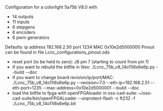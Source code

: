 Configuration for a colorlight 5a75b V8.0 with
- 14 outputs
- 11 inputs
- 6 stepgens
- 6 encoders
- 6 pwm generators

Defaults: ip address 192.168.2.50 port 1234 MAC 0x10e2d5000000
Pinout can be found in file Lcnc_configurations_pinout.ods
- reset port (to be held to zero): J8 pin 7 (starting to count from pin 1)
- if you want to rebuild the bitfile in litex: ./Lcnc_75b_v8_14o11i6s6e6p.py --build --doc
- if you want to change board revision/ip/port/MAC: ./Lcnc_75b_v8_14o11i6s6e6p.py --revision=7.0 --eth-ip=192.168.2.51 --eth-port=1235 --mac-address=0x10e2d5000001 --build --doc
- load the bitfile to fpga with openFPGAloader in oss-cad-suite: ~/oss-cad-suite/bin/openFPGALoader --unprotect-flash -c ft232 -f ./Lcnc_75b_v8_14o11i6s6e6p.bit
